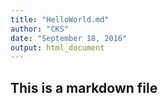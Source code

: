 ```yaml
---
title: "HelloWorld.md"
author: "CKS"
date: "September 18, 2016"
output: html_document
---
```



## This is a markdown file